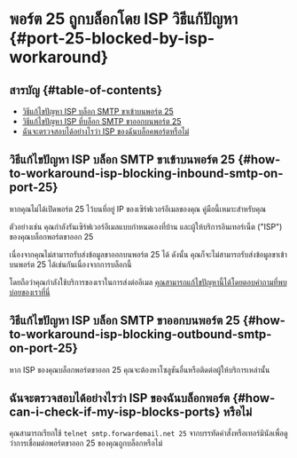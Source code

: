 # พอร์ต 25 ถูกบล็อกโดย ISP วิธีแก้ปัญหา {#port-25-blocked-by-isp-workaround}

## สารบัญ {#table-of-contents}

* [วิธีแก้ไขปัญหา ISP บล็อก SMTP ขาเข้าบนพอร์ต 25](#how-to-workaround-isp-blocking-inbound-smtp-on-port-25)
* [วิธีแก้ไขปัญหา ISP ที่บล็อก SMTP ขาออกบนพอร์ต 25](#how-to-workaround-isp-blocking-outbound-smtp-on-port-25)
* [ฉันจะตรวจสอบได้อย่างไรว่า ISP ของฉันบล็อคพอร์ตหรือไม่](#how-can-i-check-if-my-isp-blocks-ports)

## วิธีแก้ไขปัญหา ISP บล็อก SMTP ขาเข้าบนพอร์ต 25 {#how-to-workaround-isp-blocking-inbound-smtp-on-port-25}

หากคุณไม่ได้เปิดพอร์ต 25 ไว้บนที่อยู่ IP ของเซิร์ฟเวอร์อีเมลของคุณ คู่มือนี้เหมาะสำหรับคุณ

ตัวอย่างเช่น คุณกำลังรันเซิร์ฟเวอร์อีเมลแบบกำหนดเองที่บ้าน และผู้ให้บริการอินเทอร์เน็ต ("ISP") ของคุณบล็อกพอร์ตขาออก 25

เนื่องจากคุณไม่สามารถรับส่งข้อมูลขาออกบนพอร์ต 25 ได้ ดังนั้น คุณก็จะไม่สามารถรับส่งข้อมูลขาเข้าบนพอร์ต 25 ได้เช่นกันเนื่องจากการบล็อกนี้

โดยถือว่าคุณกำลังใช้บริการของเราในการส่งต่ออีเมล [คุณสามารถแก้ไขปัญหานี้ได้โดยตอบคำถามที่พบบ่อยของเราที่นี่](/faq#can-i-forward-emails-to-ports-other-than-25-eg-if-my-isp-has-blocked-port-25)

## วิธีแก้ไขปัญหา ISP บล็อก SMTP ขาออกบนพอร์ต 25 {#how-to-workaround-isp-blocking-outbound-smtp-on-port-25}

หาก ISP ของคุณบล็อกพอร์ตขาออก 25 คุณจะต้องหาโซลูชันอื่นหรือติดต่อผู้ให้บริการเหล่านั้น

## ฉันจะตรวจสอบได้อย่างไรว่า ISP ของฉันบล็อกพอร์ต {#how-can-i-check-if-my-isp-blocks-ports} หรือไม่

คุณสามารถเรียกใช้ `telnet smtp.forwardemail.net 25` จากบรรทัดคำสั่งหรือเทอร์มินัลเพื่อดูว่าการเชื่อมต่อพอร์ตขาออก 25 ของคุณถูกบล็อกหรือไม่